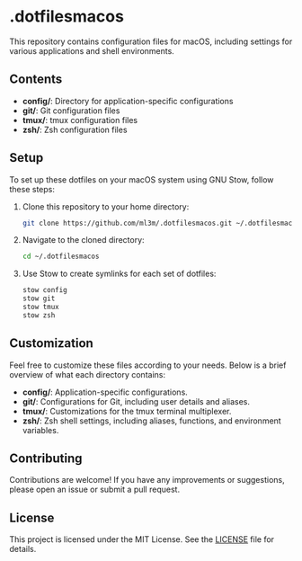 # .dotfilesmacos

This repository contains configuration files for macOS, including settings for various applications and shell environments.

## Contents

- **config/**: Directory for application-specific configurations
- **git/**: Git configuration files
- **tmux/**: tmux configuration files
- **zsh/**: Zsh configuration files

## Setup

To set up these dotfiles on your macOS system using GNU Stow, follow these steps:

1. Clone this repository to your home directory:
    ```sh
    git clone https://github.com/ml3m/.dotfilesmacos.git ~/.dotfilesmacos
    ```

2. Navigate to the cloned directory:
    ```sh
    cd ~/.dotfilesmacos
    ```

3. Use Stow to create symlinks for each set of dotfiles:
    ```sh
    stow config
    stow git
    stow tmux
    stow zsh
    ```

## Customization

Feel free to customize these files according to your needs. Below is a brief overview of what each directory contains:

- **config/**: Application-specific configurations.
- **git/**: Configurations for Git, including user details and aliases.
- **tmux/**: Customizations for the tmux terminal multiplexer.
- **zsh/**: Zsh shell settings, including aliases, functions, and environment variables.

## Contributing

Contributions are welcome! If you have any improvements or suggestions, please open an issue or submit a pull request.

## License

This project is licensed under the MIT License. See the [LICENSE](LICENSE) file for details.
